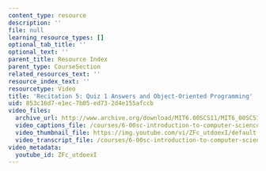 ```yaml
---
content_type: resource
description: ''
file: null
learning_resource_types: []
optional_tab_title: ''
optional_text: ''
parent_title: Resource Index
parent_type: CourseSection
related_resources_text: ''
resource_index_text: ''
resourcetype: Video
title: 'Recitation 5: Quiz 1 Answers and Object-Oriented Programming'
uid: 853c16d7-e1ec-7b05-ed73-2d4e155afccb
video_files:
  archive_url: http://www.archive.org/download/MIT6.00SCS11/MIT6_00SCS11_rec05_300k.mp4
  video_captions_file: /courses/6-00sc-introduction-to-computer-science-and-programming-spring-2011/5f0f0d436e3a5feba2d74f99e3358851_ZFc_utdoexI.vtt
  video_thumbnail_file: https://img.youtube.com/vi/ZFc_utdoexI/default.jpg
  video_transcript_file: /courses/6-00sc-introduction-to-computer-science-and-programming-spring-2011/11de6d71d0fd4d3eef63344f66c6db53_ZFc_utdoexI.pdf
video_metadata:
  youtube_id: ZFc_utdoexI
---
```


